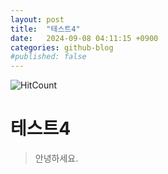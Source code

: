 ```yaml
---
layout: post
title:  "테스트4"
date:   2024-09-08 04:11:15 +0900
categories: github-blog
#published: false
---
```

![HitCount](http://hits.dwyl.com/wilee25/wilee25.github.io.svg)

# 테스트4
> 안녕하세요.
